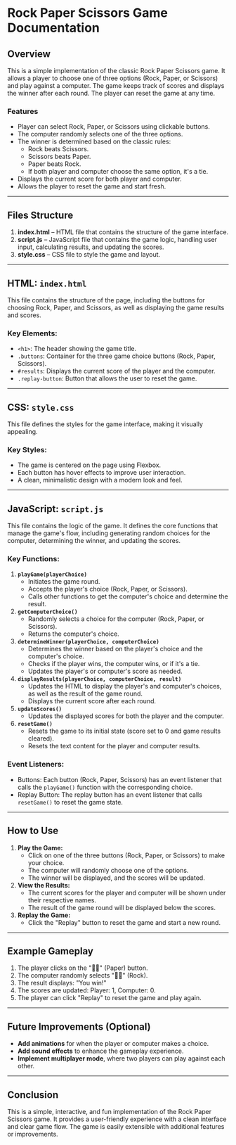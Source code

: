 # Rock Paper Scissors Game Documentation

## Overview

This is a simple implementation of the classic Rock Paper Scissors game. It allows a player to choose one of three options (Rock, Paper, or Scissors) and play against a computer. The game keeps track of scores and displays the winner after each round. The player can reset the game at any time.

### Features

- Player can select Rock, Paper, or Scissors using clickable buttons.
- The computer randomly selects one of the three options.
- The winner is determined based on the classic rules:
    - Rock beats Scissors.
    - Scissors beats Paper.
    - Paper beats Rock.
    - If both player and computer choose the same option, it's a tie.
- Displays the current score for both player and computer.
- Allows the player to reset the game and start fresh.

---

## **Files Structure**

1. **index.html** – HTML file that contains the structure of the game interface.
2. **script.js** – JavaScript file that contains the game logic, handling user input, calculating results, and updating the scores.
3. **style.css** – CSS file to style the game and layout.

---

## **HTML: `index.html`**

This file contains the structure of the page, including the buttons for choosing Rock, Paper, and Scissors, as well as displaying the game results and scores.

### Key Elements:

- `<h1>`: The header showing the game title.
- `.buttons`: Container for the three game choice buttons (Rock, Paper, Scissors).
- `#results`: Displays the current score of the player and the computer.
- `.replay-button`: Button that allows the user to reset the game.

---

## **CSS: `style.css`**

This file defines the styles for the game interface, making it visually appealing.

### Key Styles:

- The game is centered on the page using Flexbox.
- Each button has hover effects to improve user interaction.
- A clean, minimalistic design with a modern look and feel.

---

## **JavaScript: `script.js`**

This file contains the logic of the game. It defines the core functions that manage the game's flow, including generating random choices for the computer, determining the winner, and updating the scores.

### Key Functions:

1. **`playGame(playerChoice)`**
    - Initiates the game round.
    - Accepts the player's choice (Rock, Paper, or Scissors).
    - Calls other functions to get the computer's choice and determine the result.
2. **`getComputerChoice()`**
    - Randomly selects a choice for the computer (Rock, Paper, or Scissors).
    - Returns the computer's choice.
3. **`determineWinner(playerChoice, computerChoice)`**
    - Determines the winner based on the player's choice and the computer's choice.
    - Checks if the player wins, the computer wins, or if it's a tie.
    - Updates the player's or computer's score as needed.
4. **`displayResults(playerChoice, computerChoice, result)`**
    - Updates the HTML to display the player's and computer's choices, as well as the result of the game round.
    - Displays the current score after each round.
5. **`updateScores()`**
    - Updates the displayed scores for both the player and the computer.
6. **`resetGame()`**
    - Resets the game to its initial state (score set to 0 and game results cleared).
    - Resets the text content for the player and computer results.

### Event Listeners:

- Buttons: Each button (Rock, Paper, Scissors) has an event listener that calls the `playGame()` function with the corresponding choice.
- Replay Button: The replay button has an event listener that calls `resetGame()` to reset the game state.

---

## **How to Use**

1. **Play the Game:**
    - Click on one of the three buttons (Rock, Paper, or Scissors) to make your choice.
    - The computer will randomly choose one of the options.
    - The winner will be displayed, and the scores will be updated.
2. **View the Results:**
    - The current scores for the player and computer will be shown under their respective names.
    - The result of the game round will be displayed below the scores.
3. **Replay the Game:**
    - Click the "Replay" button to reset the game and start a new round.

---

## **Example Gameplay**

1. The player clicks on the "✋🏼" (Paper) button.
2. The computer randomly selects "👊🏼" (Rock).
3. The result displays: "You win!"
4. The scores are updated: Player: 1, Computer: 0.
5. The player can click "Replay" to reset the game and play again.

---

## **Future Improvements (Optional)**

- **Add animations** for when the player or computer makes a choice.
- **Add sound effects** to enhance the gameplay experience.
- **Implement multiplayer mode**, where two players can play against each other.

---

## **Conclusion**

This is a simple, interactive, and fun implementation of the Rock Paper Scissors game. It provides a user-friendly experience with a clean interface and clear game flow. The game is easily extensible with additional features or improvements.